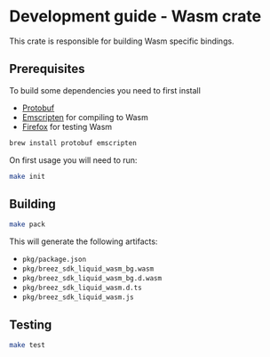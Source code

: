 # Development guide - Wasm crate
This crate is responsible for building Wasm specific bindings.

## Prerequisites
To build some dependencies you need to first install
- [Protobuf](https://protobuf.dev/installation/)
- [Emscripten](https://emscripten.org/docs/getting_started/downloads.html) for compiling to Wasm
- [Firefox](https://mozilla.org/firefox/download/) for testing Wasm

```bash
brew install protobuf emscripten
```

On first usage you will need to run:
```bash
make init
```

## Building
```bash
make pack
```

This will generate the following artifacts:

- `pkg/package.json`
- `pkg/breez_sdk_liquid_wasm_bg.wasm`
- `pkg/breez_sdk_liquid_wasm_bg.d.wasm`
- `pkg/breez_sdk_liquid_wasm.d.ts`
- `pkg/breez_sdk_liquid_wasm.js`

## Testing
```bash
make test
```
